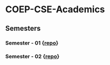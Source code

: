 # COEP-CSE-Academics

## Semesters
### Semester - 01   {[repo](https://github.com/krishna-warfade/COEP-Sem-1.git)}
### Semester - 02   {[repo](https://github.com/krishna-warfade/COEP-Sem-2.git)}
